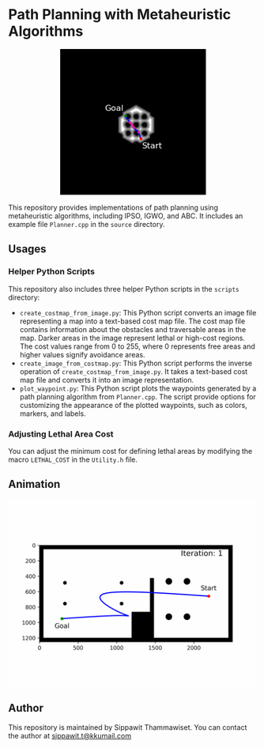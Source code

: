 # Path Planning with Metaheuristic Algorithms

<p align="center">
  <img width="295" height="295" src="https://github.com/sippathamm/MTHPlanner/blob/master/Turtlebot3_World.png">
</p>
        
This repository provides implementations of path planning using metaheuristic algorithms, 
including IPSO, IGWO, and ABC. It includes an example file `Planner.cpp` in the `source` directory.

## Usages

### Helper Python Scripts

This repository also includes three helper Python scripts in the `scripts` directory:

- `create_costmap_from_image.py`: This Python script converts an image file representing 
a map into a text-based cost map file. The cost map file contains information about the obstacles 
and traversable areas in the map. Darker areas in the image represent lethal or high-cost regions.
The cost values range from 0 to 255, where 0 represents free areas and higher values signify avoidance areas.
- `create_image_from_costmap.py`: This Python script performs the inverse operation of `create_costmap_from_image.py`. 
It takes a text-based cost map file and converts it into an image representation.
- `plot_waypoint.py`: This Python script plots the waypoints generated by a path planning algorithm from `Planner.cpp`.
The script provide options for customizing the appearance of the plotted waypoints, 
such as colors, markers, and labels.

### Adjusting Lethal Area Cost

You can adjust the minimum cost for defining lethal areas by modifying the macro `LETHAL_COST` in the `Utility.h` file.

## Animation

<p align="center">
  <img src="https://github.com/sippathamm/MTHPlanner/blob/master/Animation.gif">
</p>

## Author

This repository is maintained by Sippawit Thammawiset. You can contact the author at sippawit.t@kkumail.com
